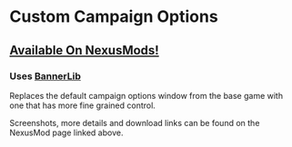 # Custom Campaign Options

## [Available On NexusMods!](https://www.nexusmods.com/mountandblade2bannerlord/mods/307)

### Uses [BannerLib](https://github.com/sirdoombox/BannerLib) 

Replaces the default campaign options window from the base game with one that has more fine grained control.

Screenshots, more details and download links can be found on the NexusMod page linked above.

### 

 





